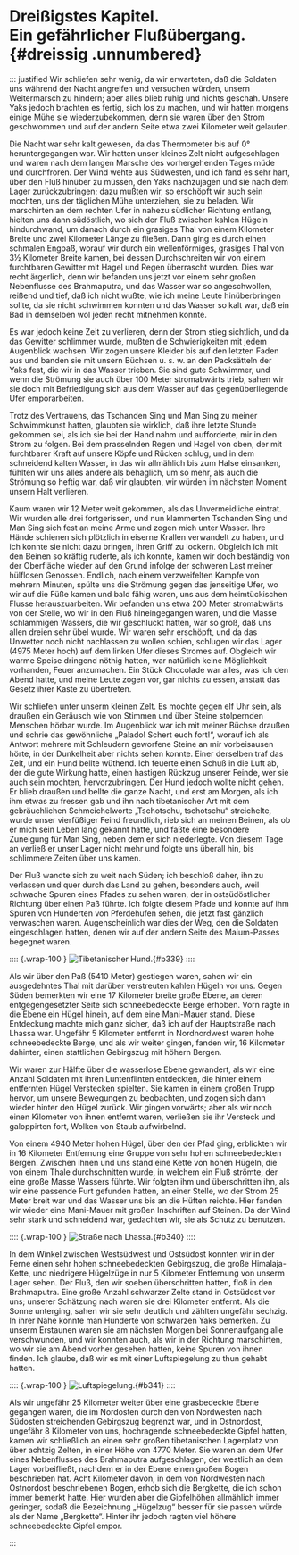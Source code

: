 # Dreißigstes Kapitel.<br />**Ein gefährlicher Flußübergang.** {#dreissig .unnumbered}

::: justified
Wir schliefen sehr wenig, da wir erwarteten, daß die Soldaten uns während der
Nacht angreifen und versuchen würden, unsern Weitermarsch zu hindern; aber alles
blieb ruhig und nichts geschah. Unsere Yaks jedoch brachten es fertig, sich los
zu machen, und wir hatten morgens einige Mühe sie wiederzubekommen, denn sie
waren über den Strom geschwommen und auf der andern Seite etwa zwei Kilometer
weit gelaufen.

Die Nacht war sehr kalt gewesen, da das Thermometer bis auf 0° heruntergegangen
war. Wir hatten unser kleines Zelt nicht aufgeschlagen und waren nach dem langen
Marsche des vorhergehenden Tages müde und durchfroren. Der Wind wehte aus
Südwesten, und ich fand es sehr hart, über den Fluß hinüber zu müssen, den Yaks
nachzujagen und sie nach dem Lager zurückzubringen; dazu mußten wir, so
erschöpft wir auch sein mochten, uns der täglichen Mühe unterziehen, sie zu
beladen. Wir marschirten an dem rechten Ufer in nahezu südlicher Richtung
entlang, hielten uns dann südöstlich, wo sich der Fluß zwischen kahlen Hügeln
hindurchwand, um danach durch ein grasiges Thal von einem Kilometer Breite und
zwei Kilometer Länge zu fließen. Dann ging es durch einen schmalen Engpaß,
worauf wir durch ein wellenförmiges, grasiges Thal von 3½ Kilometer Breite
kamen, bei dessen Durchschreiten wir von einem furchtbaren Gewitter mit Hagel
und Regen überrascht wurden. Dies war recht ärgerlich, denn wir befanden uns
jetzt vor einem sehr großen Nebenflusse des Brahmaputra, und das Wasser war so
angeschwollen, reißend und tief, daß ich nicht wußte, wie ich meine Leute
hinüberbringen sollte, da sie nicht schwimmen konnten und das Wasser so kalt
war, daß ein Bad in demselben wol jeden recht mitnehmen konnte.

Es war jedoch keine Zeit zu verlieren, denn der Strom stieg sichtlich, und da
das Gewitter schlimmer wurde, mußten die Schwierigkeiten mit jedem Augenblick
wachsen. Wir zogen unsere Kleider bis auf den letzten Faden aus und banden sie
mit unsern Büchsen u. s. w. an den Packsätteln der Yaks fest, die wir in das
Wasser trieben. Sie sind gute Schwimmer, und wenn die Strömung sie auch über 100
Meter stromabwärts trieb, sahen wir sie doch mit Befriedigung sich aus dem
Wasser auf das gegenüberliegende Ufer emporarbeiten.

Trotz des Vertrauens, das Tschanden Sing und Man Sing zu meiner Schwimmkunst
hatten, glaubten sie wirklich, daß ihre letzte Stunde gekommen sei, als ich sie
bei der Hand nahm und aufforderte, mir in den Strom zu folgen. Bei dem
prasselnden Regen und Hagel von oben, der mit furchtbarer Kraft auf unsere Köpfe
und Rücken schlug, und in dem schneidend kalten Wasser, in das wir allmählich
bis zum Halse einsanken, fühlten wir uns alles andere als behaglich, um so mehr,
als auch die Strömung so heftig war, daß wir glaubten, wir würden im nächsten
Moment unsern Halt verlieren.

Kaum waren wir 12 Meter weit gekommen, als das Unvermeidliche eintrat. Wir
wurden alle drei fortgerissen, und nun klammerten Tschanden Sing und Man Sing
sich fest an meine Arme und zogen mich unter Wasser. Ihre Hände schienen sich
plötzlich in eiserne Krallen verwandelt zu haben, und ich konnte sie nicht dazu
bringen, ihren Griff zu lockern. Obgleich ich mit den Beinen so kräftig ruderte,
als ich konnte, kamen wir doch beständig von der Oberfläche wieder auf den Grund
infolge der schweren Last meiner hülflosen Genossen. Endlich, nach einem
verzweifelten Kampfe von mehrern Minuten, spülte uns die Strömung gegen das
jenseitige Ufer, wo wir auf die Füße kamen und bald fähig waren, uns aus dem
heimtückischen Flusse herauszuarbeiten. Wir befanden uns etwa 200 Meter
stromabwärts von der Stelle, wo wir in den Fluß hineingegangen waren, und die
Masse schlammigen Wassers, die wir geschluckt hatten, war so groß, daß uns allen
dreien sehr übel wurde. Wir waren sehr erschöpft, und da das Unwetter noch nicht
nachlassen zu wollen schien, schlugen wir das Lager (4975 Meter hoch) auf dem
linken Ufer dieses Stromes auf. Obgleich wir warme Speise dringend nöthig
hatten, war natürlich keine Möglichkeit vorhanden, Feuer anzumachen. Ein Stück
Chocolade war alles, was ich den Abend hatte, und meine Leute zogen vor, gar
nichts zu essen, anstatt das Gesetz ihrer Kaste zu übertreten.

Wir schliefen unter unserm kleinen Zelt. Es mochte gegen elf Uhr sein, als
draußen ein Geräusch wie von Stimmen und über Steine stolpernden Menschen hörbar
wurde. Im Augenblick war ich mit meiner Büchse draußen und schrie das
gewöhnliche „Palado! Schert euch fort!“, worauf ich als Antwort mehrere mit
Schleudern geworfene Steine an mir vorbeisausen hörte, in der Dunkelheit aber
nichts sehen konnte. Einer derselben traf das Zelt, und ein Hund bellte wüthend.
Ich feuerte einen Schuß in die Luft ab, der die gute Wirkung hatte, einen
hastigen Rückzug unserer Feinde, wer sie auch sein mochten, hervorzubringen. Der
Hund jedoch wollte nicht gehen. Er blieb draußen und bellte die ganze Nacht, und
erst am Morgen, als ich ihm etwas zu fressen gab und ihn nach tibetanischer Art
mit dem gebräuchlichen Schmeichelworte „Tschotschu, tschotschu“ streichelte,
wurde unser vierfüßiger Feind freundlich, rieb sich an meinen Beinen, als ob er
mich sein Leben lang gekannt hätte, und faßte eine besondere Zuneigung für Man
Sing, neben dem er sich niederlegte. Von diesem Tage an verließ er unser
Lager nicht mehr und folgte uns überall hin, bis schlimmere Zeiten über uns
kamen.

Der Fluß wandte sich zu weit nach Süden; ich beschloß daher, ihn zu verlassen
und quer durch das Land zu gehen, besonders auch, weil schwache Spuren eines
Pfades zu sehen waren, der in ostsüdöstlicher Richtung über einen Paß führte.
Ich folgte diesem Pfade und konnte auf ihm Spuren von Hunderten von Pferdehufen
sehen, die jetzt fast gänzlich verwaschen waren. Augenscheinlich war dies der
Weg, den die Soldaten eingeschlagen hatten, denen wir auf der andern Seite des
Maium-Passes begegnet waren.

:::: {.wrap-100    }
![Tibetanischer Hund.](Auf_verbotenen_Wegen_in_Tibet_339.jpg "Tibetanischer Hund."){#b339}
::::

Als wir über den Paß (5410 Meter) gestiegen waren, sahen wir ein ausgedehntes
Thal mit darüber verstreuten kahlen Hügeln vor uns. Gegen Süden bemerkten wir
eine 17 Kilometer breite große Ebene, an deren entgegengesetzter Seite sich
schneebedeckte Berge erhoben. Vorn ragte in die Ebene ein Hügel hinein, auf dem
eine Mani-Mauer stand. Diese Entdeckung machte mich ganz sicher, daß ich auf der
Hauptstraße nach Lhassa war. Ungefähr 5 Kilometer entfernt in Nordnordwest waren
hohe schneebedeckte Berge, und als wir weiter gingen, fanden wir, 16 Kilometer
dahinter, einen stattlichen Gebirgszug mit höhern Bergen.

Wir waren zur Hälfte über die wasserlose Ebene gewandert, als wir eine Anzahl
Soldaten mit ihren Luntenflinten entdeckten, die hinter einem entfernten Hügel
Verstecken spielten. Sie kamen in einem großen Trupp hervor, um unsere
Bewegungen zu beobachten, und zogen sich dann wieder hinter den Hügel zurück.
Wir gingen vorwärts; aber als wir noch einen Kilometer von ihnen entfernt waren,
verließen sie ihr Versteck und galoppirten fort, Wolken von Staub aufwirbelnd.

Von einem 4940 Meter hohen Hügel, über den der Pfad ging, erblickten wir in 16
Kilometer Entfernung eine Gruppe von sehr hohen schneebedeckten Bergen. Zwischen
ihnen und uns stand eine Kette von hohen Hügeln, die von einem Thale
durchschnitten wurde, in welchem ein Fluß strömte, der eine große Masse Wassers
führte. Wir folgten ihm und überschritten ihn, als wir eine passende Furt
gefunden hatten, an einer Stelle, wo der Strom 25 Meter breit war und das Wasser
uns bis an die Hüften reichte. Hier fanden wir wieder eine Mani-Mauer mit großen
Inschriften auf Steinen. Da der Wind sehr stark und schneidend war, gedachten
wir, sie als Schutz zu benutzen.

:::: {.wrap-100    }
![Straße nach Lhassa.](Auf_verbotenen_Wegen_in_Tibet_340.jpg "Straße nach Lhassa."){#b340}
::::

In dem Winkel zwischen Westsüdwest und Ostsüdost konnten wir in der Ferne einen
sehr hohen schneebedeckten Gebirgszug, die große Himalaja-Kette, und niedrigere
Hügelzüge in nur 5 Kilometer Entfernung von unserm Lager sehen. Der Fluß, den
wir soeben überschritten hatten, floß in den Brahmaputra. Eine große Anzahl
schwarzer Zelte stand in Ostsüdost vor uns; unserer Schätzung nach waren sie
drei Kilometer entfernt. Als die Sonne unterging, sahen wir sie sehr deutlich
und zählten ungefähr sechzig. In ihrer Nähe konnte man Hunderte von schwarzen
Yaks bemerken. Zu unserm Erstaunen waren sie am nächsten Morgen bei
Sonnenaufgang alle verschwunden, und wir konnten auch, als wir in der Richtung
marschirten, wo wir sie am Abend vorher gesehen hatten, keine Spuren von ihnen
finden. Ich glaube, daß wir es mit einer Luftspiegelung zu thun gehabt hatten.

:::: {.wrap-100    }
![Luftspiegelung.](Auf_verbotenen_Wegen_in_Tibet_341.jpg "Luftspiegelung."){#b341}
::::

Als wir ungefähr 25 Kilometer weiter über eine grasbedeckte Ebene gegangen
waren, die im Nordosten durch den von Nordwesten nach Südosten streichenden
Gebirgszug begrenzt war, und in Ostnordost, ungefähr 8 Kilometer von uns,
hochragende schneebedeckte Gipfel hatten, kamen wir schließlich an einen sehr
großen tibetanischen Lagerplatz von über achtzig Zelten, in einer Höhe von 4770
Meter. Sie waren an dem Ufer eines Nebenflusses des Brahmaputra aufgeschlagen,
der westlich an dem Lager vorbeifließt, nachdem er in der Ebene einen großen
Bogen beschrieben hat. Acht Kilometer davon, in dem von Nordwesten nach
Ostnordost beschriebenen Bogen, erhob sich die Bergkette, die ich schon immer
bemerkt hatte. Hier wurden aber die Gipfelhöhen allmählich immer geringer, sodaß
die Bezeichnung „Hügelzug“ besser für sie passen würde als der Name
„Bergkette“. Hinter ihr jedoch ragten viel höhere schneebedeckte Gipfel empor.

:::

